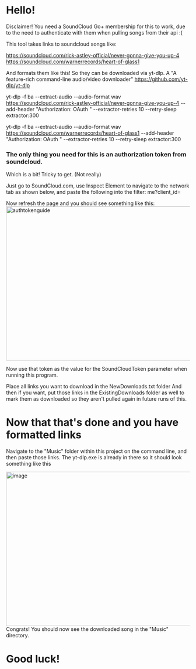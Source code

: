 <h1>Hello!</h1>

Disclaimer! You need a SoundCloud Go+ membership for this to work, due to the need to authenticate with them when pulling songs from their api :(

This tool takes links to soundcloud songs like:

https://soundcloud.com/rick-astley-official/never-gonna-give-you-up-4
https://soundcloud.com/warnerrecords/heart-of-glass1

And formats them like this! So they can be downloaded via yt-dlp. A "A feature-rich command-line audio/video downloader" https://github.com/yt-dlp/yt-dlp

yt-dlp -f ba --extract-audio --audio-format wav https://soundcloud.com/rick-astley-official/never-gonna-give-you-up-4 --add-header "Authorization: OAuth <yourauthtokenhere>" --extractor-retries 10 --retry-sleep extractor:300

yt-dlp -f ba --extract-audio --audio-format wav https://soundcloud.com/warnerrecords/heart-of-glass1 --add-header "Authorization: OAuth <yourauthtokenhere>" --extractor-retries 10 --retry-sleep extractor:300

<h3>The only thing you need for this is an authorization token from soundcloud. </h3>
Which is a bit! Tricky to get. (Not really)

Just go to SoundCloud.com, use Inspect Element to navigate to the network tab as shown below, and paste the following into the filter:
me?client_id=

Now refresh the page and you should see something like this:
<img width="846" height="421" alt="authtokenguide" src="https://github.com/user-attachments/assets/cc4804da-0b10-418a-947d-c3e9cce49b90" />

Now use that token as the value for the SoundCloudToken parameter when running this program. 

Place all links you want to download in the NewDownloads.txt folder
And then if you want, put those links in the ExistingDownloads folder as well to mark them as downloaded so they aren't pulled again in future runs of this.

<h1>Now that that's done and you have formatted links</h1>
Navigate to the "Music" folder within this project on the command line, and then paste those links. The yt-dlp.exe is already in there so it should look something like this 

<img width="846" height="421" alt="image" src="https://github.com/user-attachments/assets/a2055ff1-68fb-4bd2-aa89-1019649ea882" />Congrats! You should now see the downloaded song in the "Music" directory. 
<h1>Good luck!</h1>
